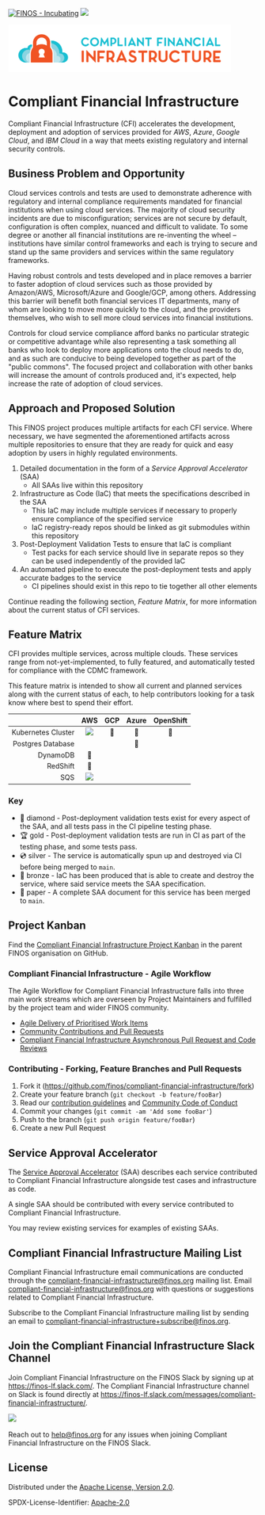 [![FINOS - Incubating](https://cdn.jsdelivr.net/gh/finos/contrib-toolbox@master/images/badge-incubating.svg)](https://finosfoundation.atlassian.net/wiki/display/FINOS/Incubating)
[<img src="https://img.shields.io/badge/slack-@finos/compliant%20financial%20infrastructure-green.svg?logo=slack">](https://finos-lf.slack.com/messages/compliant-financial-infrastructure/)

<img src="https://github.com/finos/branding/blob/master/project-logos/active-project-logos/Compliant%20Financial%20Infrastructure%20Logo/Horizontal/2021_CFI_Logo_Horizontal.png?raw=true" width="450">

# Compliant Financial Infrastructure
Compliant Financial Infrastructure (CFI) accelerates the development, deployment and adoption of services provided for _AWS_, _Azure_, _Google Cloud_, and _IBM Cloud_ in a way that meets existing regulatory and internal security controls.

## Business Problem and Opportunity
Cloud services controls and tests are used to demonstrate adherence with regulatory and internal compliance requirements mandated for financial institutions when using cloud services. The majority of cloud security incidents are due to misconfiguration; services are not secure by default, configuration is often complex, nuanced and difficult to validate. To some degree or another all financial institutions are re-inventing the wheel – institutions have similar control frameworks and each is trying to secure and stand up the same providers and services within the same regulatory frameworks.

Having robust controls and tests developed and in place removes a barrier to faster adoption of cloud services such as those provided by Amazon/AWS, Microsoft/Azure and Google/GCP, among others. Addressing this barrier will benefit both financial services IT departments, many of whom are looking to move more quickly to the cloud, and the providers themselves, who wish to sell more cloud services into financial institutions.

Controls for cloud service compliance afford banks no particular strategic or competitive advantage while also representing a task something all banks who look to deploy more applications onto the cloud needs to do, and as such are conducive to being developed together as part of the "public commons". The focused project and collaboration with other banks will increase the amount of controls produced and, it's expected, help increase the rate of adoption of cloud services.

## Approach and Proposed Solution

This FINOS project produces multiple artifacts for each CFI service.
Where necessary, we have segmented the aforementioned artifacts across multiple repositories
to ensure that they are ready for quick and easy adoption by users in highly regulated environments.

1. Detailed documentation in the form of a _Service Approval Accelerator_ (SAA)
    - All SAAs live within this repository
1. Infrastructure as Code (IaC) that meets the specifications described in the SAA
    - This IaC may include multiple services if necessary to properly ensure compliance of the specified service
    - IaC registry-ready repos should be linked as git submodules within this repository
1. Post-Deployment Validation Tests to ensure that IaC is compliant
    - Test packs for each service should live in separate repos so they can be used independently of the provided IaC
1. An automated pipeline to execute the post-deployment tests and apply accurate badges to the service
    - CI pipelines should exist in this repo to tie together all other elements

Continue reading the following section, _Feature Matrix_,
for more information about the current status of CFI services.

## Feature Matrix

CFI provides multiple services, across multiple clouds. 
These services range from not-yet-implemented, to fully featured,
and automatically tested for compliance with the CDMC framework.

This feature matrix is intended to show all current and planned services along with the current status of each,
to help contributors looking for a task know where best to spend their effort.

|                    |         AWS         |         GCP         |        Azure        |    OpenShift     |
| ------------------:|:-------------------:|:-------------------:|:-------------------:|:----------------:|
| Kubernetes Cluster |     ![](https://byob.yarr.is/probr/probr-core/eks-terraform)       |       :cookie:      |  :page_facing_up:   | :page_facing_up: |
|  Postgres Database |                     |                     |      :cookie:       |                  |
|           DynamoDB |  :page_facing_up:   |                     |                     |                  |
|           RedShift |  :page_facing_up:   |                     |                     |                  |
|                SQS |  ![](https://byob.yarr.is/probr/probr-core/eks-terraform)   |                     |                     |                  |


### Key

- :gem: diamond - Post-deployment validation tests exist for every aspect of the SAA,
and all tests pass in the CI pipeline testing phase.
- :trophy: gold - Post-deployment validation tests are run in CI as part of the testing phase,
and some tests pass.
- :cd: silver - The service is automatically spun up and destroyed via CI before being merged to `main`.
- :cookie: bronze - IaC has been produced that is able to create and destroy the service,
where said service meets the SAA specification.
- :page_facing_up: paper - A complete SAA document for this service has been merged to `main`.

## Project Kanban
Find the [Compliant Financial Infrastructure Project Kanban](https://github.com/orgs/finos/projects/1) in the parent FINOS organisation on GitHub.

### Compliant Financial Infrastructure - Agile Workflow

The Agile Workflow for Compliant Financial Infrastructure falls into three main work streams which are overseen by Project Maintainers and fulfilled by the project team and wider FINOS community.

- [Agile Delivery of Prioritised Work Items](https://github.com/finos/compliant-financial-infrastructure/tree/main/docs/agile-workflow#agile)
- [Community Contributions and Pull Requests](https://github.com/finos/compliant-financial-infrastructure/tree/main/docs/agile-workflow#community)
- [Compliant Financial Infrastructure Asynchronous Pull Request and Code Reviews](https://github.com/finos/compliant-financial-infrastructure/tree/main/docs/agile-workflow#reviews)

### Contributing - Forking, Feature Branches and Pull Requests

1. Fork it (<https://github.com/finos/compliant-financial-infrastructure/fork>)
2. Create your feature branch (`git checkout -b feature/fooBar`)
3. Read our [contribution guidelines](.github/CONTRIBUTING.md) and [Community Code of Conduct](https://www.finos.org/code-of-conduct)
4. Commit your changes (`git commit -am 'Add some fooBar'`)
5. Push to the branch (`git push origin feature/fooBar`)
6. Create a new Pull Request

## Service Approval Accelerator

The [Service Approval Accelerator](templates/ServiceApprovalAcceleratorTemplate.md) (SAA) describes each service contributed to Compliant Financial Infrastructure alongside test cases and infrastructure as code.

A single SAA should be contributed with every service contributed to Compliant Financial Infrastructure. 

You may review existing services for examples of existing SAAs.

## Compliant Financial Infrastructure Mailing List
Compliant Financial Infrastructure email communications are conducted through the compliant-financial-infrastructure@finos.org mailing list. Email compliant-financial-infrastructure@finos.org with questions or suggestions related to Compliant Financial Infrastructure.

Subscribe to the Compliant Financial Infrastructure mailing list by sending an email to compliant-financial-infrastructure+subscribe@finos.org.

## Join the Compliant Financial Infrastructure Slack Channel
Join Compliant Financial Infrastructure on the FINOS Slack by signing up at https://finos-lf.slack.com/. The Compliant Financial Infrastructure channel on Slack is found directly at https://finos-lf.slack.com/messages/compliant-financial-infrastructure/.

[<img src="https://img.shields.io/badge/slack-@finos/cloud%20service%20certification-green.svg?logo=slack">](https://finos-lf.slack.com/messages/compliant-financial-infrastructure/)

Reach out to help@finos.org for any issues when joining Compliant Financial Infrastructure on the FINOS Slack.

## License

Distributed under the [Apache License, Version 2.0](http://www.apache.org/licenses/LICENSE-2.0).

SPDX-License-Identifier: [Apache-2.0](https://spdx.org/licenses/Apache-2.0)

